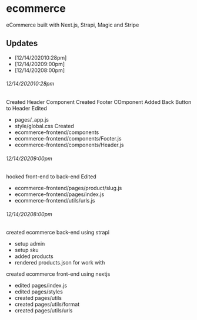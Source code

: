 # ecommerce
eCommerce built with Next.js, Strapi, Magic and Stripe

## Updates
* [12/14/202010:28pm]
* [12/14/20209:00pm]
* [12/14/20208:00pm]

###### 12/14/202010:28pm
Created Header Component
Created Footer COmponent
Added Back Button to Header
Edited
* pages/_app.js
* style/global.css
Created 
* ecommerce-frontend/components
* ecommerce-frontend/components/Footer.js
* ecommerce-frontend/components/Header.js

###### 12/14/20209:00pm
hooked front-end to back-end
Edited
* ecommerce-frontend/pages/product/slug.js
* ecommerce-frontend/pages/index.js
* ecommerce-frontend/utils/urls.js

###### 12/14/20208:00pm
created ecommerce back-end using strapi
* setup admin
* setup sku
* added products
* rendered products.json for work with

created ecommerce front-end using nextjs
* edited pages/index.js
* edited pages/styles
* created pages/utils
* created pages/utils/format
* created pages/utils/urls




